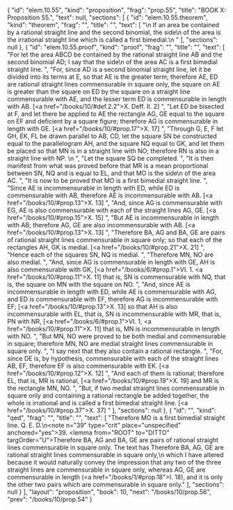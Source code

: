 {
  "id": "elem.10.55",
  "kind": "proposition",
  "frag": "prop.55",
  "title": "BOOK X: Proposition 55.",
  "text": null,
  "sections": [
    {
      "id": "elem.10.55.theorem",
      "kind": "theorem",
      "frag": "",
      "title": "",
      "text": [
        "\n       If an area be contained by a rational straight line and the second binomial, the <quote>side</quote>\n of the area is the irrational straight line which is called a first bimedial.\n      "
      ],
      "sections": null
    },
    {
      "id": "elem.10.55.proof",
      "kind": "proof",
      "frag": "",
      "title": "",
      "text": [
        "For let the area ABCD be contained by the rational straight line AB and the second binomial AD; I say that the <quote>side</quote>\n of the area AC is a first bimedial straight line. ",
        "For, since AD is a second binomial straight line, let it be divided into its terms at E, so that AE is the greater term; therefore AE, ED are rational straight lines commensurable in square only, the square on AE is greater than the square on ED by the square on a straight line commensurable with AE, and the lesser term ED is commensurable in length with AB. [<a href=\"/books/10/#def.2.2\">X. Deff. II. 2</a>] ",
        "Let ED be bisected at F, and let there be applied to AE the rectangle AG, GE equal to the square on EF and deficient by a square figure; therefore AG is commensurable in length with GE. [<a href=\"/books/10/#prop.17\">X. 17</a>] ",
        "Through G, E, F let GH, EK, FL be drawn parallel to AB, CD, let the square SN be constructed equal to the parallelogram AH, and the square NQ equal to GK, and let them be placed so that MN is in a straight line with NO; therefore RN is also in a straight line with NP. \n      ",
        "Let the square SQ be completed. ",
        "It is then manifest from what was proved before that MR is a mean proportional between SN, NQ and is equal to EL, and that MO is the <quote>side</quote>\n of the area AC. ",
        "It is now to be proved that MO is a first bimedial straight line. ",
        "Since AE is incommensurable in length with ED, while ED is commensurable with AB, therefore AE is incommensurable with AB. [<a href=\"/books/10/#prop.13\">X. 13</a>] ",
        "And, since AG is commensurable with EG, AE is also commensurable with each of the straight lines AG, GE. [<a href=\"/books/10/#prop.15\">X. 15</a>] ",
        "But AE is incommensurable in length with AB; therefore AG, GE are also incommensurable with AB. [<a href=\"/books/10/#prop.13\">X. 13</a>] ",
        "Therefore BA, AG and BA, GE are pairs of rational straight lines commensurable in square only; so that each of the rectangles AH, GK is medial. [<a href=\"/books/10/#prop.21\">X. 21</a>] ",
        "Hence each of the squares SN, NQ is medial. ",
        "Therefore MN, NO are also medial. ",
        "And, since AG is commensurable in length with GE, AH is also commensurable with GK, [<a href=\"/books/6/#prop.1\">VI. 1</a>. <a href=\"/books/10/#prop.11\">X. 11</a>] that is, SN is commensurable with NQ, that is, the square on MN with the square on NO. ",
        "And, since AE is incommensurable in length with ED, while AE is commensurable with AG, and ED is commensurable with EF, therefore AG is incommensurable with EF; [<a href=\"/books/10/#prop.13\">X. 13</a>] so that AH is also incommensurable with EL, that is, SN is incommensurable with MR, that is, PN with NR, [<a href=\"/books/6/#prop.1\">VI. 1</a>, <a href=\"/books/10/#prop.11\">X. 11</a>] that is, MN is incommensurable in length with NO. ",
        "But MN, NO were proved to be both medial and commensurable in square; therefore MN, NO are medial straight lines commensurable in square only. ",
        "I say next that they also contain a rational rectangle. ",
        "For, since DE is, by hypothesis, commensurable with each of the straight lines AB, EF, therefore EF is also commensurable with EK. [<a href=\"/books/10/#prop.12\">X. 12</a>] ",
        "And each of them is rational; therefore EL, that is, MR is rational, [<a href=\"/books/10/#prop.19\">X. 19</a>] and MR is the rectangle MN, NO. ",
        "But, if two medial straight lines commensurable in square only and containing a rational rectangle be added together, the whole is irrational and is called a first bimedial straight line. [<a href=\"/books/10/#prop.37\">X. 37</a>] "
      ],
      "sections": null
    },
    {
      "id": "",
      "kind": "qed",
      "frag": "",
      "title": "",
      "text": [
        "Therefore MO is a first bimedial straight line. Q. E. D.\n<note n=\"39\" type=\"crit\" place=\"unspecified\" anchored=\"yes\">39. <lemma from=\"ROOT\" to=\"DITTO\" targOrder=\"U\">Therefore BA, AG and BA, GE are pairs of rational straight lines commensurable in square only.</lemma> The text has <quote>Therefore BA, AG, GE are rational straight lines commensurable in square only,</quote>\n which I have altered because it would naturally convey the impression that any two of the three straight lines are commensurable in square only, whereas AG, GE are commensurable in length (<a href=\"/books/1/#prop.18\">I. 18</a>), and it is only the other two pairs which are commensurable in square only.</note>"
      ],
      "sections": null
    }
  ],
  "layout": "proposition",
  "book": 10,
  "next": "/books/10/prop.56",
  "prev": "/books/10/prop.54"
}
